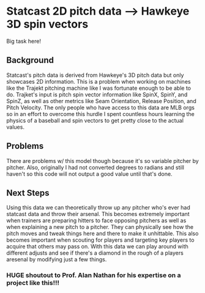 # Statcast 2D pitch data --> Hawkeye 3D spin vectors
Big task here!

## Background
Statcast's pitch data is derived from Hawkeye's 3D pitch data but only showcases 2D information. This is a problem when working on machines like the Trajekt pitching machine like I was fortunate enough to be able to do. Trajket's input is pitch spin vector information
like SpinX, SpinY, and SpinZ, as well as other metrics like Seam Orientation, Release Position, and Pitch Velocity. The only people who have access to this data are MLB orgs so in an effort to overcome this hurdle I spent countless hours learning the physics of a baseball
and spin vectors to get pretty close to the actual values.

## Problems
There are problems w/ this model though because it's so variable pitcher by pitcher. Also, originally I had not converted degrees to radians and still haven't so this code will not output a good value until that's done.

## Next Steps
Using this data we can theoretically throw up any pitcher who's ever had statcast data and throw their arsenal. This becomes extremely important when trainers are preparing hitters to face opposing pitchers as well as when explaining a new pitch to a pitcher. They can
physically see how the pitch moves and tweak things here and there to make it unhittable. This also becomes important when scouting for players and targeting key players to acquire that others may pass on. With this data we can play around with different adjusts and see
if there's a diamond in the rough of a players aresenal by modifying just a few things.

### HUGE shoutout to Prof. Alan Nathan for his expertise on a project like this!!!
